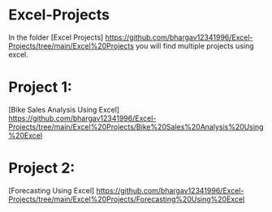 # Excel-Projects

In the folder [Excel Projects] https://github.com/bhargav12341996/Excel-Projects/tree/main/Excel%20Projects you will find multiple projects using excel.

# Project 1:

[Bike Sales Analysis Using Excel] https://github.com/bhargav12341996/Excel-Projects/tree/main/Excel%20Projects/Bike%20Sales%20Analysis%20Using%20Excel

# Project 2:

[Forecasting Using Excel] https://github.com/bhargav12341996/Excel-Projects/tree/main/Excel%20Projects/Forecasting%20Using%20Excel
